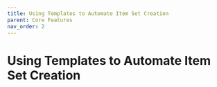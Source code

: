 ```yaml
---
title: Using Templates to Automate Item Set Creation
parent: Core Features
nav_order: 2
---
```

# Using Templates to Automate Item Set Creation